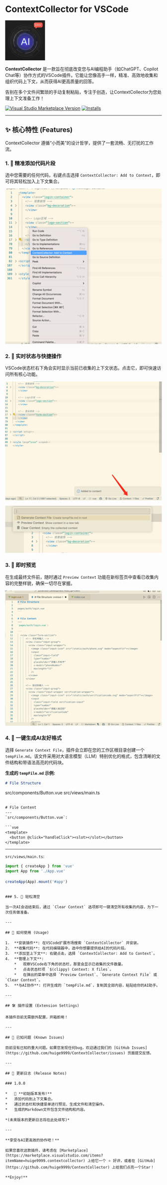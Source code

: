 # ContextCollector for VSCode

![icon](./image/icon.png)

**ContextCollector** 是一款旨在彻底改变您与AI编程助手（如ChatGPT、Copilot Chat等）协作方式的VSCode插件。它能让您像高手一样，精准、高效地收集和组织代码上下文，从而获得AI更高质量的回答。

告别在多个文件间繁琐的手动复制粘贴，专注于创造，让ContextCollector为您处理上下文准备工作！

[![Visual Studio Marketplace Version](https://img.shields.io/visual-studio-marketplace/v/huige9999.contextcollector.svg?style=flat-square&label=Marketplace)](https://marketplace.visualstudio.com/items?itemName=huige9999.contextcollector)
[![Installs](https://img.shields.io/visual-studio-marketplace/i/huige9999.contextcollector.svg?style=flat-square)](https://marketplace.visualstudio.com/items?itemName=huige9999.contextcollector)

---

## ✨ 核心特性 (Features)

ContextCollector 遵循“小而美”的设计哲学，提供了一套流畅、无打扰的工作流。

### 1. 🎯 精准添加代码片段

选中您需要的任何代码，右键点击选择 `ContextCollector: Add to Context`，即可将其轻松加入上下文集合。

  
![功能演示](./image/1.png)

### 2. 👀 实时状态与快捷操作

VSCode状态栏右下角会实时显示当前已收集的上下文状态。点击它，即可快速访问所有核心功能。

  
![功能演示](./image/2.png)

![功能演示](./image/3.png)

### 3. 📄 即时预览

在生成最终文件前，随时通过 `Preview Context` 功能在新标签页中查看已收集内容的完整样貌，确保一切尽在掌握。

  
![功能演示](./image/4.png)

### 4. 🚀 一键生成AI友好格式

选择 `Generate Context File`，插件会立即在您的工作区根目录创建一个 `tempFile.md`。该文件采用对大语言模型（LLM）特别优化的格式，包含清晰的文件结构和带语法高亮的代码块。

**生成的 `tempFile.md` 示例:**
```markdown
# File Structure
```
src/components/Button.vue
src/views/main.ts
```

# File Content
--- 
`src/components/Button.vue`:

```vue
<template>
  <button @click="handleClick"><slot></slot></button>
</template>
```

--- 
`src/views/main.ts`:

```typescript
import { createApp } from 'vue'
import App from './App.vue'

createApp(App).mount('#app')
```
```

### 5. 🧹 轻松清空

当一次AI会话结束后，通过 `Clear Context` 选项即可一键清空所有收集的内容，为下一次任务做准备。

---

## 🚀 如何使用 (Usage)

1.  **安装插件**: 在VSCode扩展市场搜索 `ContextCollector` 并安装。
2.  **收集代码**: 在代码编辑器中，选中你想要提供给AI的代码片段。
3.  **添加至上下文**: 右键点击，选择 `ContextCollector: Add to Context`。
4.  **管理上下文**:
    *   观察VSCode右下角的状态栏，那里会显示已收集的文件数量。
    *   点击状态栏项 `$(clippy) Context: X files`。
    *   在弹出的菜单中选择 `Preview Context`、`Generate Context File` 或 `Clear Context`。
5.  **与AI协作**: 打开生成的 `tempFile.md`，复制其全部内容，粘贴给你的AI助手。

---

## 🛠️ 插件设置 (Extension Settings)

本插件目前无需额外配置，开箱即用！

---

## 🐛 已知问题 (Known Issues)

目前没有已知的重大问题。如果您发现任何bug，欢迎通过我们的 [GitHub Issues](https://github.com/huige9999/ContextCollector/issues) 页面提交反馈。

---

## 📝 更新日志 (Release Notes)

### 1.0.0

*   🎉 **初始版本发布!**
*   添加代码到上下文集合。
*   通过状态栏和快捷菜单进行预览、生成文件和清空操作。
*   生成的Markdown文件包含文件结构和内容。

*(未来版本的更新日志将在此处续写)*

---

**享受与AI更高效的协作吧！**

如果您喜欢这款插件，请考虑在 [Marketplace](https://marketplace.visualstudio.com/items?itemName=huige9999.contextcollector) 上给它一个 ⭐ 好评，或者在 [GitHub](https://github.com/huige9999/ContextCollector) 上给我们点亮一个Star！

**Enjoy!**